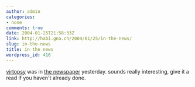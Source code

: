 ```yaml
---
author: admin
categories:
- none
comments: true
date: 2004-01-25T21:58:33Z
link: http://habi.gna.ch/2004/01/25/in-the-news/
slug: in-the-news
title: in the news
wordpress_id: 416
---
```


[virtopsy](http://www.virtopsy.com/home.htm) was in [the newspaper](http://bund.ch/) yesterday.
sounds really interesting, give it a read if you haven't already done.
